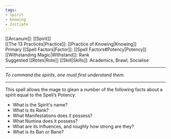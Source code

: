 ```yaml
---
tags:
- Spirit
- Knowing
- Initiate
---
```


[[Arcanum]]: [[Spirit]]\
[[The 13 Practices|Practice]]: [[Practice of Knowing|Knowing]]\
Primary [[Spell Factors|Factor]]: [[Spell Factors#Potency|Potency]]\
[[Withstanding Magic|Withstand]]: Rank\
Suggested [[Rotes|Rote]] [[Skill|Skills]]: Academics, Brawl, Socialise

---

_To command the spirits, one must first understand them._

---

This spell allows the mage to glean a number of the following facts about a spirit equal to the Spell’s Potency:
- What is the Spirit's name?
- What is its Rank?
- What Manifestations does it possess?
- What Numina does it possess?
- What are its Influences, and roughly how strong are they?
- What is its Ban or Bane?